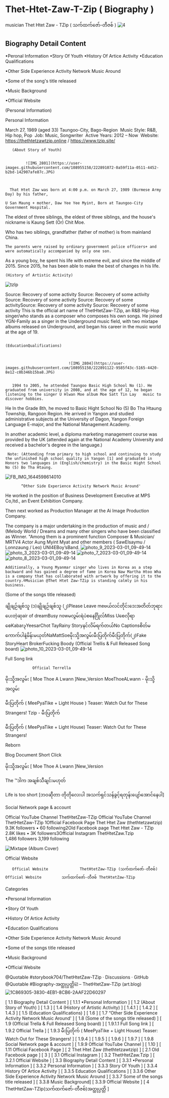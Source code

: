 # Thet-Htet-Zaw-T-Zip ( Biography )
musician
Thet Htet Zaw - TZip ( သက်ထက်ဇော်-တီဇစ် )
![4](https://user-images.githubusercontent.com/108955158/222890717-8f271078-7365-4ef1-a4e0-d2fb004b0168.jpg)

Biography Detail Content
-------------------------
•Peronal Information
•Story Of Youth
•History Of Artice Activity
•Education Qualifications

•Other Side Experience Activity Network Music Around

•Some of the song's title released

•Music Background

•Official Website



(Personal Information)

Personal Information  

   March 27, 1989 (aged 33) Taungoo-City, Bago-Region   Music Style:  R&B, Hip hop, Pop  Job: Music, Songwriter    Active Years: 2012 – Now        Website: https://thethtetzawtzip.online /  https://www.tzip.site/

       (About Story of Youth)
			 
			 
			 ![IMG_2801](https://user-images.githubusercontent.com/108955158/222891072-0a59f11a-0511-4452-b2bd-142907afe87c.JPG)

			 

      That Htet Zaw was born at 4:00 p.m. on March 27, 1989 (Burmese Army Day) by his father, 

    U San Maung + mother, Daw Yee Yee Myint, Born at Taungoo-City Government Hospital. 

The eldest of three siblings, the eldest of three siblings, and the house's nickname is Kaung Sett (Or) Chit Moe. 

   Who has two siblings, grandfather (father of mother) is from mainland China. 

    The parents were raised by ordinary government police officers+ and were automatically accompanied by only one son. 

As a young boy, he spent his life with extreme evil, and since the middle of 2015. Since 2015, he has been able to make the best of changes in his life.

                              

    (History of Artistic Activity)

![tzIp](https://user-images.githubusercontent.com/108955158/222891100-19c40f9a-3dfa-4715-9391-c934022d673c.png)




  Source: Recovery of some activity  Source: Recovery of some activity  Source: Recovery of some activity  Source: Recovery of some activitySource: Recovery of some activity                   Source: Recovery of some activity
This is the official art name of  ThetHtetZaw-TZip, an R&B Hip-Hop singer/who stands as a composer who composes his own songs. He joined YGN-Family as a singer in the Underground music field, with two mixtape albums released on Underground, and began his career in the music world at the age of 19.



            

                                                    (EducationQualifications)

                
								
								![IMG_2804](https://user-images.githubusercontent.com/108955158/222891122-9585f43c-5165-4420-8e12-c0b346b15ba8.JPG)


       1994 to 2005, he attended Taungoo Basic High School No (1). He graduated from university in 2008, and at the age of 12, he began listening to the singer U Hlwan Moe album Moe Satt Tin Lay   music to discover hobbies.

 

  He In the Grade 8th, he moved to Basic Hight School No (5) Bo Tha Htaung Township, Rangoon Region. He arrived in Yangon and studied administrative subjects at the University of Dagon, Yangon Foreign Language E-major, and the National Management Academy. 

  In another academic level, a diploma marketing management course was provided by the UK (attended again at the National Academy University and received a bachelor's degree in the language.)

     Note: (Attending from primary to high school and continuing to study the unfinished high school quality in Yangon [1] and graduated in Honors two languages in (English/chemistry) in the Basic Hight School No (5) Bo Tha Htaung.

   ![FB_IMG_1644598614010](https://user-images.githubusercontent.com/108955158/222891132-6eb30a45-c023-4680-88b3-9db10518dec0.jpg)


           “Other Side Experience Activity Network Music Around'

 He worked in the position of Business Development Executive at MPS Co,ltd., an Event Exhibition Company.

Then next worked as Production Manager at the Ai Image Production Company.

The company is a major undertaking in the production of music and / (Melody World / Dreams and many other singers who have been classified as Winner. "Among them is a prominent function Composer & Musician/ MRTV4 Actor Aung Myint Myat and other members ( SawElsaymu / Lonnzaung / Leo) UNI4EBoy’sBand.
![photo_9_2023-03-01_09-49-14](https://user-images.githubusercontent.com/108955158/222891156-884f26fd-e73d-4a40-9d68-9b094aefc1f8.jpg)
![photo_3_2023-03-01_09-49-14](https://user-images.githubusercontent.com/108955158/222891157-a05cfd6e-e634-4a47-92b8-82f1bcf053f0.jpg)
![photo_7_2023-03-01_09-49-14](https://user-images.githubusercontent.com/108955158/222891158-bc783984-85f5-4503-b010-cd0550aff646.jpg)
![photo_8_2023-03-01_09-49-14](https://user-images.githubusercontent.com/108955158/222891161-4b84872d-c233-40ac-8ddf-ba64c234d370.jpg)

 

    Additionally, a Young Myanmar singer who lives in Korea as a step backward and has gained a degree of fame in Korea Naw Martha Htoo Wha is a company that has collaborated with artwork by offering it to the country.®️Musician @Thet Htet Zaw-TZip is standing calmly in his business.

   

 (Some of the songs title released)

ချိုချဉ်ချစ်သူ (၁)ချိုချဉ်ချစ်သူ (၂)Please Leave meဗယ်လင်တိုင်းဒေးအတိတ်ဘုရားပေးတဲ့ဆုair of dreamBusy nowမလွမ်းရဲပဲစနေဂြိုလ်Miss UစေလိုရာစေKabar၃YeesarChot TayRainy Storyနင်လိမ်ရက်တယ်No Captionsစိတ်မကောက်ပါနဲ့မိန်းမယုတ်NaMattSoeမိုးသို့အလွမ်းမီးပြတိုက်မီးပြတိုက်(၂)Fake StoryHeart BrokerFucking Boody
 (Official Trellis & Full Released Song board)
![photo_10_2023-03-01_09-49-14](https://user-images.githubusercontent.com/108955158/222891172-1ffcf151-cbba-4d32-bc16-07d58b3ee177.jpg)




Full Song link

                Official Terrella

မိုးသို့အလွမ်း [ Moe Thoe A Lwann ]New_Version MoeThoeALwann - မိုးသို့အလွမ်း

 

မီးပြတိုက် ( MeePyaTike + Light House ) Teaser: Watch Out for These Strangers! Tzip - မီးပြတိုက်

 

မီးပြတိုက် ( MeePyaTike + Light House) Teaser: Watch Out for These Strangers!

Reborn 

Blog Document Short Click 

 မိုးသို့အလွမ်း [ Moe Thoe A Lwann ]New_Version 

The ™ဒါက အချစ်သီချင်းမဟုတ် 

Life is too short [ဘဝဆ်ိုတာ တိုတိုလေးပါ အသက်ရှင်သန်ခွင့်ရတုန်းပျော်အောင်နေပါ] 

Social Network page & account

Official YouTube Channel              ThetHtetZaw-TZip 
Official YouTube Channel              ThetHtetZaw-TZip 1Official Facebook Page Thet Htet Zaw (thethtetzawtzip)                
  9.3K followers • 60 following2Old Facebook page         Thet Htet Zaw - TZip           
          2.8K likes • 3K followers3Official Instagram           ThetHtetZaw.Tzip           
  1,486 followers   3,199 following                   
 
![Mixtape (Album Cover)](https://user-images.githubusercontent.com/108955158/222891187-40adfc6d-d24f-4b2c-ba88-84132f8cfc4c.jpg)

                                              

Official Website

       Official Website              ThetHtetZaw-TZip (သက်ထက်ဇော်-တီဇစ်)      Official Website         သက်ထက်ဇော်-တီဇစ် ThetHtetZaw-TZip
 

Categories

•Personal Information

•Story Of Youth

•History Of Artice Activity

•Education Qualifications

•Other Side Experience Activity Network Music Around

•Some of the songs title released

•Music Background

•Official Website

@Quotable #storybook704/ThetHtetZaw-TZip · Discussions · GitHub
@Quotable #Biography-အတ္ထုပ္ပတ္တိ☑️ – ThetHtetZaw-TZip (art.blog)
![1C869305-3830-4EB1-8CB6-2AAF22D60297](https://user-images.githubusercontent.com/108955158/222897092-30bf9236-5bc5-4b8e-83fa-3d32b1a5ca40.jpeg)

[ 1.1 Biography Detail Content ] [ 1.1.1 •Personal Information ] [ 1.2 (About Story of Youth) ] [ 1.3         ] [ 1.4 (History of Artistic Activity) ] [ 1.4.1              ] [ 1.4.2     ] [ 1.4.3        ] [ 1.5 (Education Qualifications) ] [ 1.6                  ] [ 1.7   “Other Side Experience Activity Network Music Around' ] [ 1.8                   (Some of the songs title released) ] [ 1.9 (Official Trella & Full Released Song board) ] [ 1.9.1.1 Full Song link ] [ 1.9.2  Official Trella ] [ 1.9.3 မီးပြတိုက် ( MeePyaTike + Light House) Teaser: Watch Out for These Strangers! ] [ 1.9.4   ] [ 1.9.5   ] [ 1.9.6   ] [ 1.9.7   ] [ 1.9.8 Social Network page & account ] [ 1.9.9 Official YouTube Channel  ] [ 1.10                ] [ 1.11 Official Facebook Page ] [ 2  Thet Htet Zaw (thethtetzawtzip) ] [ 2.1 Old Facebook page ] [ 3            ] [ 3.1 Official Instagram ] [ 3.2            ThetHtetZaw.Tzip ] [ 3.2.1 Official Website ] [ 3.3 Biography Detail Content ] [ 3.3.1 •Personal Information ] [ 3.3.2 Personal Information ] [ 3.3.3 Story Of Youth ] [ 3.3.4 History Of Artice Activity ] [ 3.3.5 Education Qualifications ] [ 3.3.6 Other Side Experience Activity Network Music Around ] [ 3.3.7 Some of the songs title released ] [ 3.3.8 Music Background] [ 3.3.9 Official Website ] [ 4 ThetHtetZaw-TZip(သက်ထက်ဇော်-တီဇစ်)အတ္ထုပ္ပတ္တိ ]
